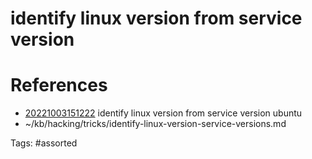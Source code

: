 # identify linux version from service version

# References
- [20221003151222](/zet/20221003151222/README.md) identify linux version from service version ubuntu
- ~/kb/hacking/tricks/identify-linux-version-service-versions.md

Tags:
    #assorted
